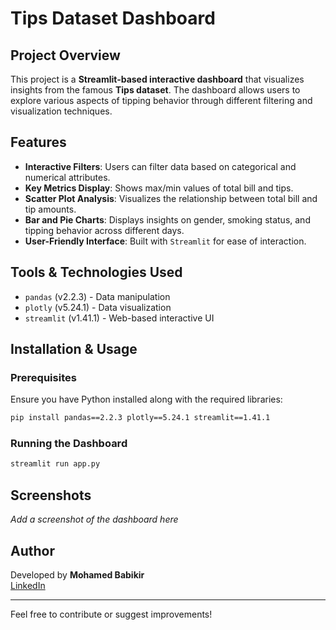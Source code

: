 # Tips Dataset Dashboard

## Project Overview
This project is a **Streamlit-based interactive dashboard** that visualizes insights from the famous **Tips dataset**. The dashboard allows users to explore various aspects of tipping behavior through different filtering and visualization techniques.

## Features
- **Interactive Filters**: Users can filter data based on categorical and numerical attributes.
- **Key Metrics Display**: Shows max/min values of total bill and tips.
- **Scatter Plot Analysis**: Visualizes the relationship between total bill and tip amounts.
- **Bar and Pie Charts**: Displays insights on gender, smoking status, and tipping behavior across different days.
- **User-Friendly Interface**: Built with `Streamlit` for ease of interaction.

## Tools & Technologies Used
- `pandas` (v2.2.3) - Data manipulation
- `plotly` (v5.24.1) - Data visualization
- `streamlit` (v1.41.1) - Web-based interactive UI

## Installation & Usage
### Prerequisites
Ensure you have Python installed along with the required libraries:
```sh
pip install pandas==2.2.3 plotly==5.24.1 streamlit==1.41.1
```
### Running the Dashboard
```sh
streamlit run app.py
```

## Screenshots
_Add a screenshot of the dashboard here_

## Author
Developed by **Mohamed Babikir**  
[LinkedIn](https://www.linkedin.com/in/mohamed-abdalbasit-b185bb262/)

---
Feel free to contribute or suggest improvements!

